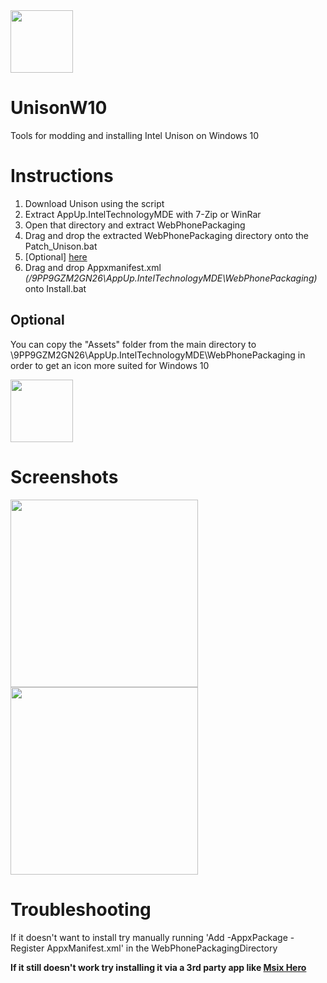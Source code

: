 <img src="https://user-images.githubusercontent.com/77678316/234069207-4f5e7712-0533-4b08-97ce-15336c7aacaa.png" height="100">

# UnisonW10
Tools for modding and installing Intel Unison on Windows 10

# Instructions
1. Download Unison using the script
2. Extract AppUp.IntelTechnologyMDE with 7-Zip or WinRar
3. Open that directory and extract WebPhonePackaging
4. Drag and drop the extracted WebPhonePackaging directory onto the Patch_Unison.bat
5. [Optional] [here](https://github.com/HackZy01/UnisonW10/edit/main/README.md#optional)
6. Drag and drop Appxmanifest.xml *(/9PP9GZM2GN26\AppUp.IntelTechnologyMDE\WebPhonePackaging)* onto Install.bat

## Optional
You can copy the "Assets" folder from the main directory to \9PP9GZM2GN26\AppUp.IntelTechnologyMDE\WebPhonePackaging in order to get an icon more suited for Windows 10

<img src="https://user-images.githubusercontent.com/77678316/234089559-8ac9a8ef-6e42-40df-9848-af987f73efce.png" height="100">


# Screenshots
<img src="https://user-images.githubusercontent.com/77678316/234069789-f7843b68-b4f3-4d3a-a6a9-0a789a3f397d.png" height="300"> <img src="https://user-images.githubusercontent.com/77678316/234090894-ad0c2bcb-7c1a-4ae8-861f-0693453007d7.png" height="300">

# Troubleshooting

If it doesn't want to install try manually running 'Add -AppxPackage -Register AppxManifest.xml' in the WebPhonePackagingDirectory

**If it still doesn't work try installing it via a 3rd party app like [Msix Hero](https://www.microsoft.com/store/productId/9N3LL1W6QCNT)**
